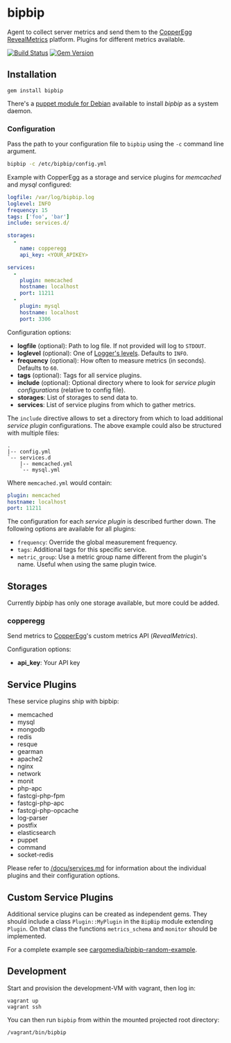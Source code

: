 bipbip
======
Agent to collect server metrics and send them to the [CopperEgg RevealMetrics](http://copperegg.com/) platform.
Plugins for different metrics available.

[![Build Status](https://img.shields.io/travis/cargomedia/bipbip/master.svg)](https://travis-ci.org/cargomedia/bipbip)
[![Gem Version](https://img.shields.io/gem/v/bipbip.svg)](https://rubygems.org/gems/bipbip)


Installation
------------
```
gem install bipbip
```

There's a [puppet module for Debian](https://github.com/cargomedia/puppet-packages/tree/master/modules/bipbip) available to install *bipbip* as a system daemon.

### Configuration
Pass the path to your configuration file to `bipbip` using the `-c` command line argument.
```sh
bipbip -c /etc/bipbip/config.yml
```

Example with CopperEgg as a storage and service plugins for *memcached* and *mysql* configured:
```yml
logfile: /var/log/bipbip.log
loglevel: INFO
frequency: 15
tags: ['foo', 'bar']
include: services.d/

storages:
  -
    name: copperegg
    api_key: <YOUR_APIKEY>

services:
  -
    plugin: memcached
    hostname: localhost
    port: 11211
  -
    plugin: mysql
    hostname: localhost
    port: 3306
```

Configuration options:
- **logfile** (optional): Path to log file. If not provided will log to `STDOUT`.
- **loglevel** (optional): One of [Logger's levels](http://www.ruby-doc.org/stdlib-2.1.0/libdoc/logger/rdoc/Logger.html). Defaults to `INFO`.
- **frequency** (optional): How often to measure metrics (in seconds). Defaults to `60`.
- **tags** (optional): Tags for all service plugins.
- **include** (optional): Optional directory where to look for *service plugin configurations* (relative to config file).
- **storages**: List of storages to send data to.
- **services**: List of service plugins from which to gather metrics.

The `include` directive allows to set a directory from which to load additional *service plugin* configurations. The above example could also be structured with multiple files:
```
.
|-- config.yml
`-- services.d
    |-- memcached.yml
    `-- mysql.yml
```
Where `memcached.yml` would contain:
```yml
plugin: memcached
hostname: localhost
port: 11211
```

The configuration for each *service plugin* is described further down.
The following options are available for all plugins:
- `frequency`: Override the global measurement frequency.
- `tags`: Additional tags for this specific service.
- `metric_group`: Use a metric group name different from the plugin's name. Useful when using the same plugin twice.

Storages
--------
Currently *bipbip* has only one storage available, but more could be added.

### copperegg
Send metrics to [CopperEgg](http://copperegg.com/)'s custom metrics API (*RevealMetrics*).

Configuration options:
- **api_key**: Your API key

Service Plugins
---------------
These service plugins ship with bipbip:
- memcached
- mysql
- mongodb
- redis
- resque
- gearman
- apache2
- nginx
- network
- monit
- php-apc
- fastcgi-php-fpm
- fastcgi-php-apc
- fastcgi-php-opcache
- log-parser
- postfix
- elasticsearch
- puppet
- command
- socket-redis

Please refer to [/docu/services.md](/docu/services.md) for information about the individual plugins and their configuration options.

Custom Service Plugins
----------------------
Additional service plugins can be created as independent gems.
They should include a class `Plugin::MyPlugin` in the `BipBip` module extending `Plugin`.
On that class the functions `metrics_schema` and `monitor` should be implemented.

For a complete example see [cargomedia/bipbip-random-example](https://github.com/cargomedia/bipbip-random-example).

Development
-----------
Start and provision the development-VM with vagrant, then log in:
```
vagrant up
vagrant ssh
```

You can then run `bipbip` from within the mounted projected root directory:
```
/vagrant/bin/bipbip
```

